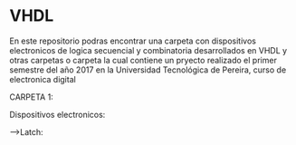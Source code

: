# VHDL
En este repositorio podras encontrar una carpeta con dispositivos electronicos
de logica secuencial y combinatoria desarrollados en VHDL y otras carpetas o carpeta la cual contiene un pryecto realizado 
el primer semestre del año 2017 en la Universidad Tecnológica de Pereira, curso de electronica digital

CARPETA 1:

Dispositivos electronicos:

-->Latch: 

